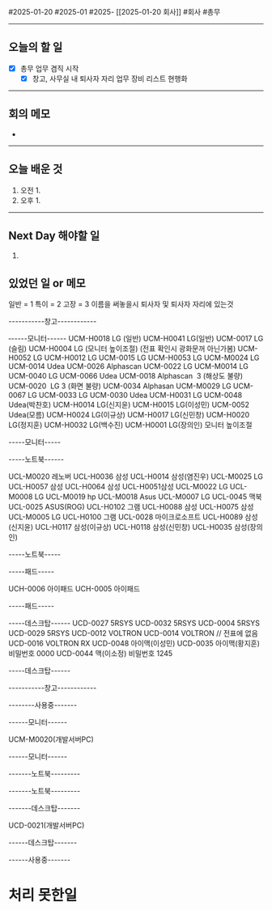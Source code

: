 #2025-01-20 #2025-01 #2025- [[2025-01-20 회사]]
#회사 #총무 

---
## 오늘의 할 일
- [x] 총무 업무 겸직 시작
    - [x] 창고, 사무실 내 퇴사자 자리 업무 장비 리스트 현행화
---
## 회의 메모
- 
---
## 오늘 배운 것
1. 오전
    1. 
2. 오후
    1. 
---
## Next Day 해야할 일
1. 


## 있었던 일 or 메모

일반 = 1
특이 = 2
고장 = 3
이름을 써놓을시 퇴사자 및 퇴사자 자리에 있는것

-----------창고------------

‐-----모니터------
UCM-H0018 LG (일반)
UCM-H0041 LG(일반)
UCM-0017 LG (슬림)
UCM-H0004 LG (모니터 높이조절) (전표 확인시 광화문꺼 아닌가봄)
UCM-H0052 LG
UCM-H0012 LG
UCM-0015 LG
UCM-H0053 LG
UCM-M0024 LG
UCM-0014 Udea
UCM-0026 Alphascan
UCM-0022 LG
UCM-M0014 LG
UCM-0040 LG
UCM-0066 Udea
UCM-0018 Alphascan  3 (해상도 불량)
UCM-0020  LG 3 (화면 불량)
UCM-0034 Alphasan
UCM-M0029 LG
UCM-0067 LG
UCM-0033 LG
UCM-0030 Udea
UCM-H0031 LG
UCM-0048 Udea(박찬호)
UCM-H0014 LG(신지윤)
UCM-H0015 LG(이성민)
UCM-0052 Udea(모름)
UCM-H0024 LG(이규상)
UCM-H0017 LG(신민창)
UCM-H0020 LG(정지훈)
UCM-H0032 LG(백수진)
UCM-H0001 LG(장의인) 모니터 높이조절

-----모니터-----

-----노트북------

UCL-M0020 레노버
UCL-H0036 삼성
UCL-H0014 삼성(염진우)
UCL-M0025 LG
UCL-H0057 삼성
UCL-H0064 삼성
UCL-H0051삼성
UCL-M0022 LG
UCL-M0008 LG
UCL-M0019 hp
UCL-M0018 Asus
UCL-M0007 LG
UCL-0045 맥북
UCL-0025 ASUS(ROG)
UCL-H0102 그램
UCL-H0088 삼성
UCL-H0075 삼성
UCL-M0005 LG
UCL-H0100 그램
UCL-0028 마이크로소프트 
UCL-H0089 삼성(신지윤)
UCL-H0117 삼성(이규상)
UCL-H0118 삼성(신민창)
UCL-H0035 삼성(장의인)

-----노트북-----

-----패드-----

UCH-0006 아이패드
UCH-0005 아이패드

-----패드-----

-----데스크탑------
UCD-0027 5RSYS
UCD-0032 5RSYS
UCD-0004 5RSYS
UCD-0029 5RSYS
UCD-0012 VOLTRON
UCD-0014 VOLTRON // 전표에 없음
UCD-0016 VOLTRON RX
UCD-0048 아이맥(이성민)
UCD-0035 아이맥(황지훈) 비밀번호 0000
UCD-0044 맥(이소정) 비밀번호 1245

-----데스크탑------

-----------창고------------

--------사용중-------

------모니터------

UCM-M0020(개발서버PC)

------모니터------

-------노트북---------

-------노트북---------

-------데스크탑-------

UCD-0021(개발서버PC)

------데스크탑-------

------사용중-------

# 처리 못한일